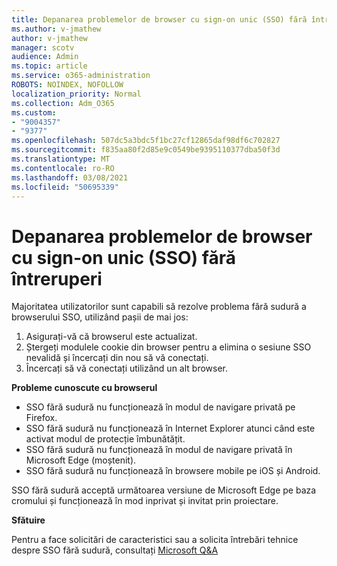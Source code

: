```yaml
---
title: Depanarea problemelor de browser cu sign-on unic (SSO) fără întreruperi
ms.author: v-jmathew
author: v-jmathew
manager: scotv
audience: Admin
ms.topic: article
ms.service: o365-administration
ROBOTS: NOINDEX, NOFOLLOW
localization_priority: Normal
ms.collection: Adm_O365
ms.custom:
- "9004357"
- "9377"
ms.openlocfilehash: 507dc5a3bdc5f1bc27cf12865daf98df6c702827
ms.sourcegitcommit: f835aa80f2d85e9c0549be9395110377dba50f3d
ms.translationtype: MT
ms.contentlocale: ro-RO
ms.lasthandoff: 03/08/2021
ms.locfileid: "50695339"
---
```

# <a name="troubleshoot-seamless-single-sign-on-sso-browser-issues"></a>Depanarea problemelor de browser cu sign-on unic (SSO) fără întreruperi

Majoritatea utilizatorilor sunt capabili să rezolve problema fără sudură a browserului SSO, utilizând pașii de mai jos:

1. Asigurați-vă că browserul este actualizat.
2. Ștergeți modulele cookie din browser pentru a elimina o sesiune SSO nevalidă și încercați din nou să vă conectați.
3. Încercați să vă conectați utilizând un alt browser.

**Probleme cunoscute cu browserul**

- SSO fără sudură nu funcționează în modul de navigare privată pe Firefox.
- SSO fără sudură nu funcționează în Internet Explorer atunci când este activat modul de protecție îmbunătățit.
- SSO fără sudură nu funcționează în modul de navigare privată în Microsoft Edge (moștenit).
- SSO fără sudură nu funcționează în browsere mobile pe iOS și Android.

SSO fără sudură acceptă următoarea versiune de Microsoft Edge pe baza cromului și funcționează în mod inprivat și invitat prin proiectare.

**Sfătuire**

Pentru a face solicitări de caracteristici sau a solicita întrebări tehnice despre SSO fără sudură, consultați [Microsoft Q&A](https://docs.microsoft.com/answers/topics/azure-ad-single-sign-on.html)
